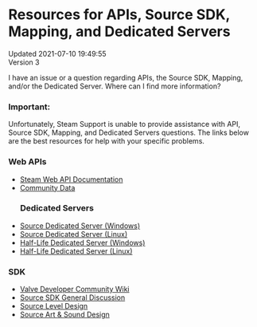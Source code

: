 # Resources for APIs, Source SDK, Mapping, and Dedicated Servers
Updated 2021-07-10 19:49:55  
Version 3  

I have an issue or a question regarding APIs, the Source SDK, Mapping, and/or the Dedicated Server. Where can I find more information?  
  
  ### Important:
Unfortunately, Steam Support is unable to provide assistance with API, Source SDK, Mapping, and Dedicated Servers questions. The links below are the best resources for help with your specific problems.  
  
### Web APIs
  
* [Steam Web API Documentation](http://steamcommunity.com/dev)
* [Community Data](https://partner.steamgames.com/documentation/community_data)
     ### Dedicated Servers
* [Source Dedicated Server (Windows)](https://steamcommunity.com/discussions/forum/13/)
* [Source Dedicated Server (Linux)](https://steamcommunity.com/discussions/forum/14/)
* [Half-Life Dedicated Server (Windows)](https://steamcommunity.com/discussions/forum/15/)
* [Half-Life Dedicated Server (Linux)](https://steamcommunity.com/discussions/forum/16/)
      
 ### SDK
* [Valve Developer Community Wiki](https://developer.valvesoftware.com/wiki/Main_Page)
* [Source SDK General Discussion](https://steamcommunity.com/discussions/forum/17/)
* [Source Level Design](https://steamcommunity.com/discussions/forum/18/)
* [Source Art & Sound Design](https://steamcommunity.com/discussions/forum/19/)